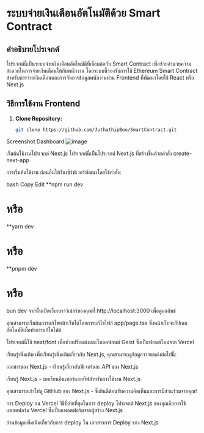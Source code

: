 # ระบบจ่ายเงินเดือนอัตโนมัติด้วย Smart Contract

## คำอธิบายโปรเจกต์
โปรเจกต์นี้เป็นระบบจ่ายเงินเดือนอัตโนมัติที่เชื่อมต่อกับ Smart Contract เพื่อช่วยอำนวยความสะดวกในการจ่ายเงินเดือนให้กับพนักงาน โดยระบบนี้รองรับการใช้ Ethereum Smart Contract สำหรับการจ่ายเงินเดือนและการจัดการข้อมูลพนักงานผ่าน Frontend ที่พัฒนาโดยใช้ React หรือ Next.js

## วิธีการใช้งาน Frontend
1. **Clone Repository:**
   ```bash
   git clone https://github.com/JuthathipBoo/SmartContract.git

Screenshot Dashboard
![image](https://github.com/user-attachments/assets/7bd1f741-67a4-4628-9b85-22107fcd2860)


เริ่มต้นใช้งานโปรเจกต์ Next.js
โปรเจกต์นี้เป็นโปรเจกต์ Next.js ที่สร้างขึ้นด้วยคำสั่ง create-next-app

การเริ่มต้นใช้งาน
ก่อนอื่นให้รันเซิร์ฟเวอร์พัฒนาโดยใช้คำสั่ง:

bash
Copy
Edit
**npm run dev
# หรือ
**yarn dev
# หรือ
**pnpm dev
# หรือ
bun dev
จากนั้นเปิดเว็บเบราว์เซอร์ของคุณที่ http://localhost:3000 เพื่อดูผลลัพธ์

คุณสามารถเริ่มต้นการแก้ไขหน้าเว็บได้โดยการแก้ไขไฟล์ app/page.tsx ซึ่งหน้าเว็บจะอัปเดตอัตโนมัติเมื่อทำการแก้ไขไฟล์

โปรเจกต์นี้ใช้ next/font เพื่อช่วยปรับแต่งและโหลดฟอนต์ Geist ซึ่งเป็นฟอนต์ใหม่จาก Vercel

เรียนรู้เพิ่มเติม
เพื่อเรียนรู้เพิ่มเติมเกี่ยวกับ Next.js, คุณสามารถดูข้อมูลจากแหล่งต่อไปนี้:

เอกสารของ Next.js - เรียนรู้เกี่ยวกับฟีเจอร์และ API ของ Next.js

เรียนรู้ Next.js - บทเรียนอินเทอร์แอคทีฟสำหรับการใช้งาน Next.js

คุณสามารถเข้าไปดู GitHub ของ Next.js - ซึ่งยินดีต้อนรับความคิดเห็นและการมีส่วนร่วมจากคุณ!

การ Deploy บน Vercel
วิธีที่ง่ายที่สุดในการ deploy โปรเจกต์ Next.js ของคุณคือการใช้ แพลตฟอร์ม Vercel ซึ่งเป็นแพลตฟอร์มจากผู้สร้าง Next.js

อ่านข้อมูลเพิ่มเติมเกี่ยวกับการ deploy ใน เอกสารการ Deploy ของ Next.js
